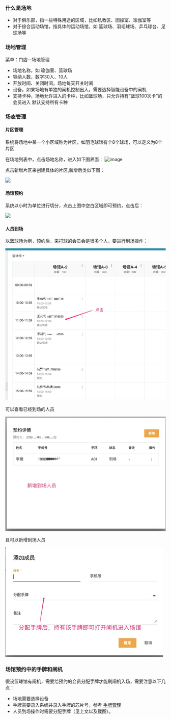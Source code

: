### 什么是场地
 - 对于俱乐部，指一些特殊用途的区域，比如私教区、团操室、瑜伽室等
 - 对于综合运动场馆，指具体的运动场馆，如 篮球场、羽毛球场、乒乓球台、足球场等

### 场地管理
菜单：门店--场地管理

 - 场地名称，如 瑜伽室、篮球场
 - 容纳人数，数字30人、10人
 - 开放时间、关闭时间，场地每天开关时间
 - 设备，如果场地有单独的闸机控制出入，需要选择智能设备中的闸机
 - 支持卡种，场地允许进入的卡种，比如篮球场，只允许持有“篮球100次卡”的会员进入
   默认支持所有卡种

### 场态管理
#### 片区管理
系统将场地中某一个小区域称为片区，如羽毛球馆有个8个球场，可以定义为8个片区


在场地列表中，点击场地名称，进入如下图界面：
![image](../../assets/club/Jietu20190919-141633.jpg)

点击新增片区来创建具体的片区,新增后类似下图：

![](../../assets/club/Jietu20190919-141521.jpg)

#### 场馆预约

系统以小时为单位进行切分，点击上图中空白区域即可预约，点击后：

![](../../assets/club/Jietu20190919-141746.jpg)

#### 人员到场

以篮球场为例，预约后，来打球的会员会是很多个人，要进行到场操作：

![](../../assets/club/点击已预约.jpg)

可以查看已经到场的人员

![](../../assets/club/预约详情.jpg)

且可以新增到场人员

![](../../assets/club/新增成员.jpg)

### 场馆预约中的手牌和闸机
假设篮球馆有闸机，需要给预约的会员分配手牌才能刷闸机入场，需要注意以下几点：

- 场地需要选择设备
- 手牌需要录入系统并录入手牌的芯片号，参考 [手牌管理](./手牌管理.md)
- 人员到场操作时需要分配手牌（见上文以及截图）。